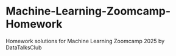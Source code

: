 # Machine-Learning-Zoomcamp-Homework
Homework solutions for Machine Learning Zoomcamp 2025 by DataTalksClub 
